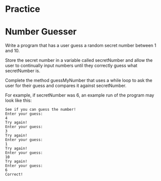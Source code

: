 # Practice

# Number Guesser
Write a program that has a user guess a random secret number between 1 and 10.

Store the secret number in a variable called secretNumber and allow the user to continually input numbers until they correctly guess what secretNumber is.

Complete the method guessMyNumber that uses a while loop to ask the user for their guess and compares it against secretNumber.

For example, if secretNumber was 6, an example run of the program may look like this:

```
See if you can guess the number!
Enter your guess:
4
Try again!
Enter your guess:
3
Try again!
Enter your guess:
1
Try again!
Enter your guess:
10
Try again!
Enter your guess:
6
Correct!
```